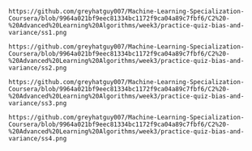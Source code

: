                                                                                                                                                                          https://github.com/greyhatguy007/Machine-Learning-Specialization-Coursera/blob/9964a021bf9eec81334bc1172f9ca04a89c7fbf6/C2%20-%20Advanced%20Learning%20Algorithms/week3/practice-quiz-bias-and-variance/ss1.png
                                                                                                                                                                         https://github.com/greyhatguy007/Machine-Learning-Specialization-Coursera/blob/9964a021bf9eec81334bc1172f9ca04a89c7fbf6/C2%20-%20Advanced%20Learning%20Algorithms/week3/practice-quiz-bias-and-variance/ss2.png
                                                                                                                                                                         https://github.com/greyhatguy007/Machine-Learning-Specialization-Coursera/blob/9964a021bf9eec81334bc1172f9ca04a89c7fbf6/C2%20-%20Advanced%20Learning%20Algorithms/week3/practice-quiz-bias-and-variance/ss3.png
                                                                                                                                                                         https://github.com/greyhatguy007/Machine-Learning-Specialization-Coursera/blob/9964a021bf9eec81334bc1172f9ca04a89c7fbf6/C2%20-%20Advanced%20Learning%20Algorithms/week3/practice-quiz-bias-and-variance/ss4.png